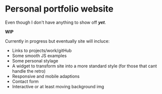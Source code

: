Personal portfolio website
=========================================

Even though I don't have anything to show off _**yet**_.

**WIP**

Currently in progress but eventually site will incluce:
  - Links to projects/work/gitHub
  - Some smooth JS examples
  - Some personal stylage
  - A widget to transform site into a more standard style (for those that cant handle the retro)
  - Responsive and mobile adaptions
  - Contact form
  - Interactive or at least moving background img


